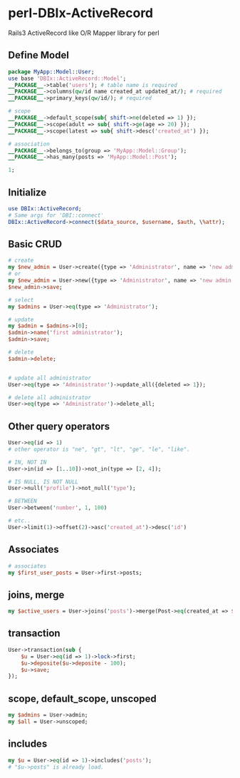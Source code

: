 perl-DBIx-ActiveRecord
======================

Rails3 ActiveRecord like O/R Mapper library for perl

Define Model
--
```perl:MyApp/Model/User.pm
package MyApp::Model::User;
use base 'DBIx::ActiveRecord::Model';
__PACKAGE__->table('users'); # table name is required
__PACKAGE__->columns(qw/id name created_at updated_at/); # required
__PACKAGE__->primary_keys(qw/id/); # required

# scope
__PACKAGE__->default_scope(sub{ shift->ne(deleted => 1) });
__PACKAGE__->scope(adult => sub{ shift->ge(age => 20) });
__PACKAGE__->scope(latest => sub{ shift->desc('created_at') });

# association
__PACKAGE__->belongs_to(group => 'MyApp::Model::Group');
__PACKAGE__->has_many(posts => 'MyApp::Model::Post');

1;
```

Initialize
--
```perl
use DBIx::ActiveRecord;
# Same args for 'DBI::connect'
DBIx::ActiveRecord->connect($data_source, $username, $auth, \%attr);
```

Basic CRUD
--
```perl
# create
my $new_admin = User->create({type => 'Administrator', name => 'new admin'});
# or
my $new_admin = User->new({type => 'Administrator', name => 'new admin'});
$new_admin->save;

# select
my $admins = User->eq(type => 'Administrator');

# update
my $admin = $admins->[0];
$admin->name('first administrator');
$admin->save;

# delete
$admin->delete;


# update all administrator
User->eq(type => 'Administrator')->update_all({deleted => 1});

# delete all administrator
User->eq(type => 'Administrator')->delete_all;
```

Other query operators
--
```perl
User->eq(id => 1)
# other operator is "ne", "gt", "lt", "ge", "le", "like".

# IN, NOT IN
User->in(id => [1..10])->not_in(type => [2, 4]);

# IS NULL, IS NOT NULL
User->null('profile')->not_null('type');

# BETWEEN
User->between('number', 1, 100)

# etc..
User->limit(1)->offset(2)->asc('created_at')->desc('id')
```

Associates
--
```perl
# associates
my $first_user_posts = User->first->posts;
```


joins, merge
--
```perl
my $active_users = User->joins('posts')->merge(Post->eq(created_at => $today));
```

transaction
--
```perl
User->transaction(sub {
    $u = User->eq(id => 1)->lock->first;
    $u->deposite($u->deposite - 100);
    $u->save;
});
```


scope, default_scope, unscoped
--
```perl
my $admins = User->admin;
my $all = User->unscoped;
```

includes
--
```perl
my $u = User->eq(id => 1)->includes('posts');
# "$u->posts" is already load.
```


